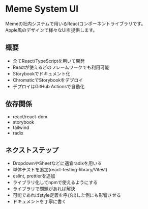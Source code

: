 # Meme System UI  
Memeの社内システムで用いるReactコンポーネントライブラリです。  
Apple風のデザインで様々なUIを提供します。  

## 概要  
- 全てReact/TypeScriptを用いて開発  
- Reactが使えるどのフレームワークでも利用可能  
- Storybookでドキュメント化  
- ChromaticでStorybookをデプロイ  
- デプロイはGitHub Actionsで自動化  

## 依存関係  
- react/react-dom  
- storybook  
- tailwind  
- radix  

## ネクストステップ  
- DropdownやSheetなどに適宜radixを用いる  
- 単体テストを追加(react-testing-library/Vitest)  
- eslint, prettierを追加  
- ライブラリ化してnpmで使えるようにする  
- ライブラリで問題があれば解決  
- 可能であればstyle定義を呼び出した側にも影響させる  
- ドキュメントを丁寧に書く  